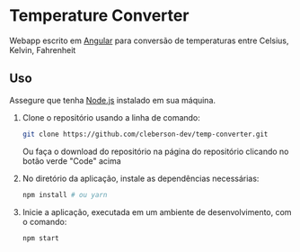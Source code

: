 # Temperature Converter

Webapp escrito em [Angular](https://angular.io/) para conversão de temperaturas entre Celsius, Kelvin, Fahrenheit

## Uso

Assegure que tenha [Node.js](https://nodejs.org/) instalado em sua máquina.

1. Clone o repositório usando a linha de comando:

   ``````bash
   git clone https://github.com/cleberson-dev/temp-converter.git
   ``````

    Ou faça o download do repositório na página do repositório clicando no botão verde "Code" acima

2. No diretório da aplicação, instale as dependências necessárias:

   ``````bash
   npm install # ou yarn
   ``````

3. Inicie a aplicação, executada em um ambiente de desenvolvimento, com o comando:

   ``````bash
   npm start
   ``````
